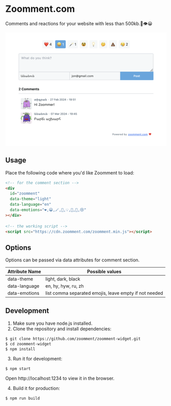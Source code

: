 # Zoomment.com

Comments and reactions for your website with less than 500kb.💬👁️😀

![screenshot comments](/images/light.png)

## Usage

Place the following code where you'd like Zoomment to load:

```html
<!-- for the comment section -->
<div
  id="zoomment"
  data-theme="light"
  data-language="en"
  data-emotions="❤️,😀,🪄,🥸,💡,🤔,💩,😢"
></div>

<!-- the working script -->
<script src="https://cdn.zoomment.com/zoomment.min.js"></script>
```

## Options

Options can be passed via data attributes for comment section.

| Attribute Name | Possible values                                        |
| -------------- | ------------------------------------------------------ |
| data-theme     | light, dark, black                                     |
| data-language  | en, hy, hyw, ru, zh                                    |
| data-emotions  | list comma separated emojis, leave empty if not needed |

## Development

1. Make sure you have node.js installed.
2. Clone the repository and install dependencies:

```
$ git clone https://github.com/zoomment/zoomment-widget.git
$ cd zoomment-widget
$ npm install
```

3. Run it for development:

```
$ npm start
```

Open http://localhost:1234 to view it in the browser.

4. Build it for production:

```
$ npm run build
```
